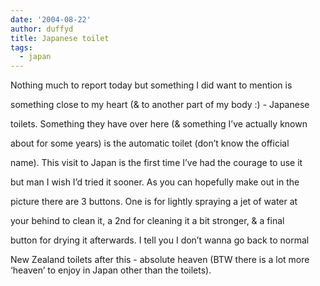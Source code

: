 ```yaml
---
date: '2004-08-22'
author: duffyd
title: Japanese toilet
tags:
  - japan
---
```


Nothing much to report today but something I did want to mention is

 something close to my heart (&amp; to another part of my body :) - Japanese

 toilets. Something they have over here (&amp; something I’ve actually known

 about for some years) is the automatic toilet (don’t know the official

 name). This visit to Japan is the first time I’ve had the courage to use it

 but man I wish I’d tried it sooner. As you can hopefully make out in the

 picture there are 3 buttons. One is for lightly spraying a jet of water at

 your behind to clean it, a 2nd for cleaning it a bit stronger, &amp; a final

 button for drying it afterwards. I tell you I don’t wanna go back to normal

 New Zealand toilets after this - absolute heaven (BTW there is a lot more ‘heaven’ to enjoy in Japan other than the toilets).
